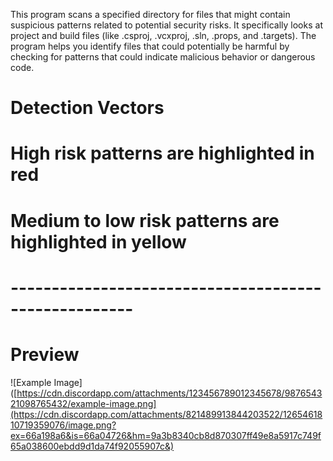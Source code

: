 This program scans a specified directory for files that might contain suspicious patterns related to potential security risks. 
It specifically looks at project and build files (like .csproj, .vcxproj, .sln, .props, and .targets). 
The program helps you identify files that could potentially be harmful by checking for patterns that could indicate malicious behavior or dangerous code.

# Detection Vectors

# High risk patterns are highlighted in red

# Medium to low risk patterns are highlighted in yellow

# -----------------------------------------------------

# Preview

![Example Image]([https://cdn.discordapp.com/attachments/123456789012345678/987654321098765432/example-image.png](https://cdn.discordapp.com/attachments/821489913844203522/1265461810719359076/image.png?ex=66a198a6&is=66a04726&hm=9a3b8340cb8d870307ff49e8a5917c749f65a038600ebdd9d1da74f92055907c&)

